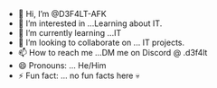 - 👋 Hi, I’m @D3F4LT-AFK
- 👀 I’m interested in ...Learning about IT.
- 🌱 I’m currently learning ...IT
- 💞️ I’m looking to collaborate on ... IT projects.
- 📫 How to reach me ...DM me on Discord @ .d3f4lt
- 😄 Pronouns: ... He/Him
- ⚡ Fun fact: ... no fun facts here 💀

<!---
D3F4LT-AFK/D3F4LT-AFK is a ✨ special ✨ repository because its `README.md` (this file) appears on your GitHub profile.
You can click the Preview link to take a look at your changes.
--->
